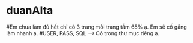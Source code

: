 # duanAlta
#Em chưa làm đủ hết chỉ có 3 trang mỗi trang tầm 65% ạ. Em sẽ cố gắng làm nhanh ạ.
#USER, PASS, SQL --> Có trong thư mục riêng ạ.
